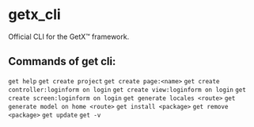 # getx_cli

Official CLI for the GetX™ framework.

## Commands of get cli:

`get help`
`get create project`
`get create page:<name>`
`get create controller:loginform on login`
`get create view:loginform on login`
`get create screen:loginform on login`
`get generate locales <route>`
`get generate model on home <route>`
`get install <package>`
`get remove <package>`
`get update`
`get -v`
